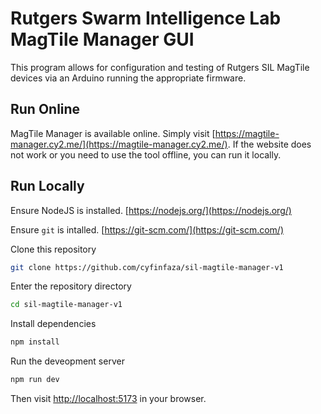 # Rutgers Swarm Intelligence Lab MagTile Manager GUI

This program allows for configuration and testing of Rutgers SIL MagTile devices via an Arduino running the appropriate firmware.

## Run Online

MagTile Manager is available online. Simply visit [https://magtile-manager.cy2.me/](https://magtile-manager.cy2.me/). If the website does not work or you need to use the tool offline, you can run it locally.

## Run Locally

Ensure NodeJS is installed. [https://nodejs.org/](https://nodejs.org/)

Ensure `git` is intalled. [https://git-scm.com/](https://git-scm.com/)

Clone this repository

```sh
git clone https://github.com/cyfinfaza/sil-magtile-manager-v1
```

Enter the repository directory

```sh
cd sil-magtile-manager-v1
```

Install dependencies

```sh
npm install
```

Run the deveopment server

```sh
npm run dev
```

Then visit [http://localhost:5173](http://localhost:5173) in your browser.
